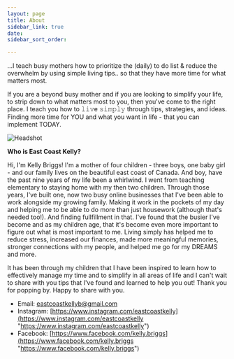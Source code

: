 ```yaml
---
layout: page
title: About
sidebar_link: true
date: 
sidebar_sort_order: 

---
```

...I teach busy mothers how to prioritize the (daily) to do list & reduce the overwhelm by using simple living tips.. so that they have more time for what matters most.

If you are a beyond busy mother and if you are looking to simplify your life, to strip down to what matters most to you, then you've come to the right place. I teach you how to 𝚕𝚒𝚟e 𝚜𝚒𝚖𝚙𝚕𝚢 through tips, strategies, and ideas. Finding more time for YOU and what you want in life - that you can implement TODAY.

![Headshot](https://affectionate-pasteur-2141cf.netlify.com/static/a5be34c00eabfd96360ac0e83a7fcfc8/4884b/Briggs-33.jpg "Headshot")

**Who is East Coast Kelly?**

Hi, I'm Kelly Briggs! I'm a mother of four children - three boys, one baby girl - and our family lives on the beautiful east coast of Canada. And boy, have the past nine years of my life been a whirlwind. I went from teaching elementary to staying home with my then two children. Through those years, I've built one, now two busy online businesses that I've been able to work alongside my growing family. Making it work in the pockets of my day and helping me to be able to do more than just housework (although that's needed too!). And finding fullfillment in that. I've found that the busier I've become and as my children age, that it's become even more important to figure out what is most important to me. Living simply has helped me to reduce stress, increased our finances, made more meaningful memories, stronger connections with my people, and helped me go for my DREAMS and more.

It has been through my children that I have been inspired to learn how to effectively manage my time and to simplify in all areas of life and I can't wait to share with you tips that I've found and learned to help you out! Thank you for popping by. Happy to share with you.

* Email: eastcoastkellyb@gmail.com
* Instagram: [https://www.instagram.com/eastcoastkelly](https://www.instagram.com/eastcoastkelly "https://www.instagram.com/eastcoastkelly")
* Facebook: [https://www.facebook.com/kelly.briggs](https://www.facebook.com/kelly.briggs "https://www.facebook.com/kelly.briggs")